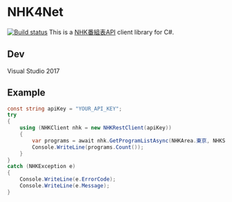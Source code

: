 # NHK4Net
[![Build status](https://ci.appveyor.com/api/projects/status/66x3hux7575h1x8d?svg=true)](https://ci.appveyor.com/project/monmaru/nhk4net)
This is a [NHK番組表API](http://api-portal.nhk.or.jp/) client library for C#.

## Dev
Visual Studio 2017

## Example
```csharp
const string apiKey = "YOUR_API_KEY";
try
{
    using (NHKClient nhk = new NHKRestClient(apiKey))
    {
        var programs = await nhk.GetProgramListAsync(NHKArea.東京, NHKService.総合1, DateTime.Today);
        Console.WriteLine(programs.Count());
    }
}
catch (NHKException e)
{
    Console.WriteLine(e.ErrorCode);
    Console.WriteLine(e.Message);
}
```
